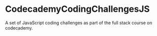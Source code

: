 # CodecademyCodingChallengesJS
A set of JavaScript coding challenges as part of the full stack course on codecademy.
